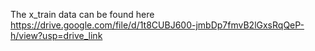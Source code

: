 The x_train data can be found here https://drive.google.com/file/d/1t8CUBJ600-jmbDp7fmvB2lGxsRqQeP-h/view?usp=drive_link
